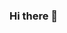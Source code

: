 ### Hi there 👋

<!--
**cihanerdogan99/cihanerdogan99** is a ✨ _special_ ✨ repository because its `README.md` (this file) appears on your GitHub profile.

Here are some ideas to get you started:

- 🔭 I’m currently working on data analysis
- 🌱 I’m currently learning sql and python
- 📫 How to reach me: 
[![Github Badge](https://img.shields.io/badge/-Github-000?style=quare&labelColor=000&logo=Github&logoColor=white&link=link)]([link](https://github.com/cihanerdogan99))
(https://img.shields.io/badge/-Medium-757575?style=flat-quare&labelColor=757575&logo=Medium&logoColor=white&link=link)]([link](https://medium.com/@cihanerdogan64)) 
[![website](./img/linkedin-light.svg)](www.linkedin.com/in/cihan-erdoğan#gh-light-mode-only)
[![website](./img/linkedin-dark.svg)](www.linkedin.com/in/cihan-erdoğan#gh-dark-mode-only)
![Github stats 2](https://github-readme-stats.vercel.app/api?username=cihanerdogan99&show_icons=true&theme=radical)


